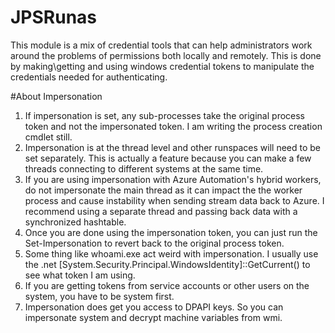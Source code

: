 # JPSRunas
This module is a mix of credential tools that can help administrators work around the problems of permissions both locally and remotely. This is done by making\getting and using windows credential tokens to manipulate the credentials needed for authenticating.


#About Impersonation
1) If impersonation is set, any sub-processes take the original process token and not the impersonated token. I am writing the process creation cmdlet still.
1) Impersonation is at the thread level and other runspaces will need to be set separately. This is actually a feature because you can make a few threads connecting to different systems at the same time.
1) If you are using impersonation with Azure Automation's hybrid workers, do not impersonate the main thread as it can impact the the worker process and cause instability when sending stream data back to Azure. I recommend using a separate thread and passing back data with a synchronized hashtable. 
1) Once you are done using the impersonation token, you can just run the Set-Impersonation to revert back to the original process token.
1) Some thing like whoami.exe act weird with impersonation. I usually use the .net [System.Security.Principal.WindowsIdentity]::GetCurrent() to see what token I am using. 
1) If you are getting tokens from service accounts or other users on the system, you have to be system first. 
1) Impersonation does get you access to DPAPI keys. So you can impersonate system and decrypt machine variables from wmi.
